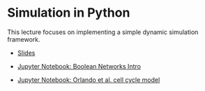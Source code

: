 # Simulation in Python

This lecture focuses on implementing a simple dynamic simulation framework.


* [Slides](slides-boolean-network-models.pdf)

* [Jupyter Notebook: Boolean Networks Intro](./Intro-Boolean-Networks-Blank.ipynb)

* [Jupyter Notebook: Orlando et al. cell cycle model](./yeast-cell-cycle-TF-network-blank.ipynb)